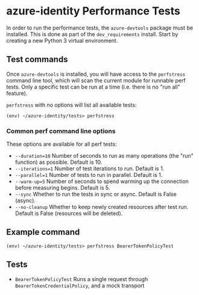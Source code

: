# azure-identity Performance Tests

In order to run the performance tests, the `azure-devtools` package must be installed. This is done as part of the
`dev_requirements` install. Start by creating a new Python 3 virtual environment.

## Test commands

Once `azure-devtools` is installed, you will have access to the `perfstress` command line tool, which will scan the
current module for runnable perf tests. Only a specific test can be run at a time (i.e. there is no "run all" feature).

`perfstress` with no options will list all available tests: 
```
(env) ~/azure-identity/tests> perfstress
```

### Common perf command line options
These options are available for all perf tests:
- `--duration=10` Number of seconds to run as many operations (the "run" function) as possible. Default is 10.
- `--iterations=1` Number of test iterations to run. Default is 1.
- `--parallel=1` Number of tests to run in parallel. Default is 1.
- `--warm-up=5` Number of seconds to spend warming up the connection before measuring begins. Default is 5.
- `--sync` Whether to run the tests in sync or async. Default is False (async).
- `--no-cleanup` Whether to keep newly created resources after test run. Default is False (resources will be deleted).

## Example command
```
(env) ~/azure-identity/tests> perfstress BearerTokenPolicyTest
```

## Tests
- `BearerTokenPolicyTest` Runs a single request through `BearerTokenCredentialPolicy`,
  and a mock transport
